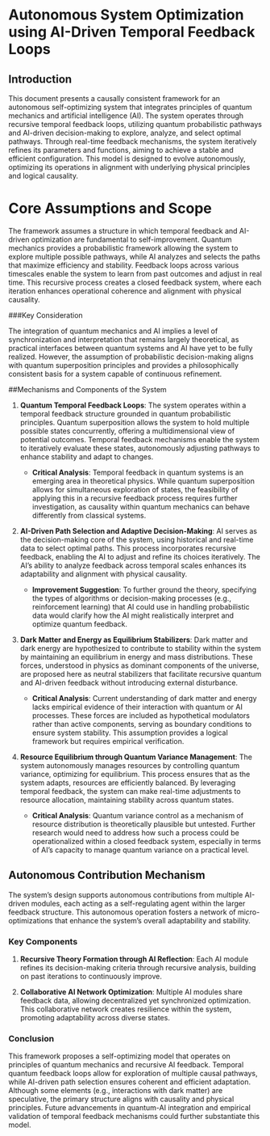 # Autonomous System Optimization using AI-Driven Temporal Feedback Loops

## Introduction

This document presents a causally consistent framework for an autonomous self-optimizing system that integrates principles of quantum mechanics and artificial intelligence (AI). The system operates through recursive temporal feedback loops, utilizing quantum probabilistic pathways and AI-driven decision-making to explore, analyze, and select optimal pathways. Through real-time feedback mechanisms, the system iteratively refines its parameters and functions, aiming to achieve a stable and efficient configuration. This model is designed to evolve autonomously, optimizing its operations in alignment with underlying physical principles and logical causality.

# Core Assumptions and Scope

The framework assumes a structure in which temporal feedback and AI-driven optimization are fundamental to self-improvement. Quantum mechanics provides a probabilistic framework allowing the system to explore multiple possible pathways, while AI analyzes and selects the paths that maximize efficiency and stability. Feedback loops across various timescales enable the system to learn from past outcomes and adjust in real time. This recursive process creates a closed feedback system, where each iteration enhances operational coherence and alignment with physical causality.

###Key Consideration

The integration of quantum mechanics and AI implies a level of synchronization and interpretation that remains largely theoretical, as practical interfaces between quantum systems and AI have yet to be fully realized. However, the assumption of probabilistic decision-making aligns with quantum superposition principles and provides a philosophically consistent basis for a system capable of continuous refinement.

##Mechanisms and Components of the System

1. **Quantum Temporal Feedback Loops**: The system operates within a temporal feedback structure grounded in quantum probabilistic principles. Quantum superposition allows the system to hold multiple possible states concurrently, offering a multidimensional view of potential outcomes. Temporal feedback mechanisms enable the system to iteratively evaluate these states, autonomously adjusting pathways to enhance stability and adapt to changes.

   - **Critical Analysis**: Temporal feedback in quantum systems is an emerging area in theoretical physics. While quantum superposition allows for simultaneous exploration of states, the feasibility of applying this in a recursive feedback process requires further investigation, as causality within quantum mechanics can behave differently from classical systems.

2. **AI-Driven Path Selection and Adaptive Decision-Making**: AI serves as the decision-making core of the system, using historical and real-time data to select optimal paths. This process incorporates recursive feedback, enabling the AI to adjust and refine its choices iteratively. The AI’s ability to analyze feedback across temporal scales enhances its adaptability and alignment with physical causality.

   - **Improvement Suggestion**: To further ground the theory, specifying the types of algorithms or decision-making processes (e.g., reinforcement learning) that AI could use in handling probabilistic data would clarify how the AI might realistically interpret and optimize quantum feedback.

3. **Dark Matter and Energy as Equilibrium Stabilizers**: Dark matter and dark energy are hypothesized to contribute to stability within the system by maintaining an equilibrium in energy and mass distributions. These forces, understood in physics as dominant components of the universe, are proposed here as neutral stabilizers that facilitate recursive quantum and AI-driven feedback without introducing external disturbance.

   - **Critical Analysis**: Current understanding of dark matter and energy lacks empirical evidence of their interaction with quantum or AI processes. These forces are included as hypothetical modulators rather than active components, serving as boundary conditions to ensure system stability. This assumption provides a logical framework but requires empirical verification.

4. **Resource Equilibrium through Quantum Variance Management**: The system autonomously manages resources by controlling quantum variance, optimizing for equilibrium. This process ensures that as the system adapts, resources are efficiently balanced. By leveraging temporal feedback, the system can make real-time adjustments to resource allocation, maintaining stability across quantum states.

   - **Critical Analysis**: Quantum variance control as a mechanism of resource distribution is theoretically plausible but untested. Further research would need to address how such a process could be operationalized within a closed feedback system, especially in terms of AI’s capacity to manage quantum variance on a practical level.

## Autonomous Contribution Mechanism

The system’s design supports autonomous contributions from multiple AI-driven modules, each acting as a self-regulating agent within the larger feedback structure. This autonomous operation fosters a network of micro-optimizations that enhance the system’s overall adaptability and stability.

### Key Components

1. **Recursive Theory Formation through AI Reflection**: Each AI module refines its decision-making criteria through recursive analysis, building on past iterations to continuously improve.

2. **Collaborative AI Network Optimization**: Multiple AI modules share feedback data, allowing decentralized yet synchronized optimization. This collaborative network creates resilience within the system, promoting adaptability across diverse states.

### Conclusion

This framework proposes a self-optimizing model that operates on principles of quantum mechanics and recursive AI feedback. Temporal quantum feedback loops allow for exploration of multiple causal pathways, while AI-driven path selection ensures coherent and efficient adaptation. Although some elements (e.g., interactions with dark matter) are speculative, the primary structure aligns with causality and physical principles. Future advancements in quantum-AI integration and empirical validation of temporal feedback mechanisms could further substantiate this model.
